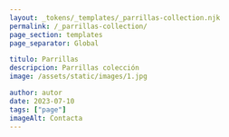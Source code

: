 ```yaml
---
layout: _tokens/_templates/_parrillas-collection.njk
permalink: /_parrillas-collection/
page_section: templates
page_separator: Global

titulo: Parrillas
descripcion: Parrillas colección
image: /assets/static/images/1.jpg

author: autor
date: 2023-07-10
tags: ["page"]
imageAlt: Contacta
---
```

